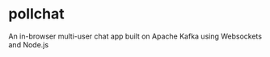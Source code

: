 pollchat
========

An in-browser multi-user chat app built on Apache Kafka using Websockets and Node.js